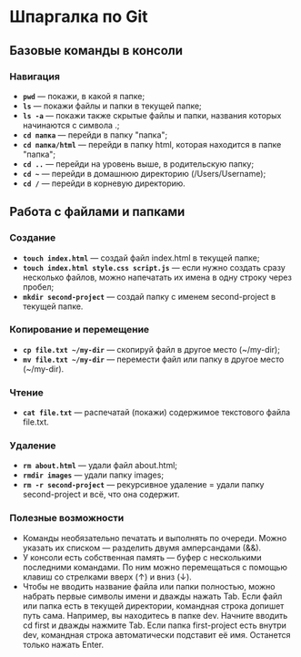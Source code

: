 # Шпаргалка по Git

## Базовые команды в консоли

### Навигация

- **```pwd```** — покажи, в какой я папке;
- **```ls```** — покажи файлы и папки в текущей папке;
- **```ls -a```** — покажи также скрытые файлы и папки, названия которых начинаются с символа .;
- **```cd папка```** — перейди в папку "папка";
- **```cd папка/html```** — перейди в папку html, которая находится в папке "папка";
- **```cd ..```** — перейди на уровень выше, в родительскую папку;
- **```cd ~```** — перейди в домашнюю директорию (/Users/Username);
- **```cd /```** — перейди в корневую директорию.

## Работа с файлами и папками

### Создание

- **```touch index.html```** — создай файл index.html в текущей папке;
- **```touch index.html style.css script.js```** — если нужно создать сразу несколько файлов, можно напечатать их имена в одну строку через пробел;
- **```mkdir second-project```** — создай папку с именем second-project в текущей папке.

### Копирование и перемещение

- **```cp file.txt ~/my-dir```** — скопируй файл в другое место (~/my-dir);
- **```mv file.txt ~/my-dir```** — перемести файл или папку в другое место (~/my-dir).

### Чтение

- **```cat file.txt```** — распечатай (покажи) содержимое текстового файла file.txt.

### Удаление

- **```rm about.html```** — удали файл about.html;
- **```rmdir images```** — удали папку images;
- **```rm -r second-project```** — рекурсивное удаление = удали папку second-project и всё, что она содержит.

### Полезные возможности

 - Команды необязательно печатать и выполнять по очереди. Можно указать их списком — разделить двумя амперсандами (&&).
 - У консоли есть собственная память — буфер с несколькими последними командами. По ним можно перемещаться с помощью клавиш со стрелками вверх (↑) и вниз (↓).
 - Чтобы не вводить название файла или папки полностью, можно набрать первые символы имени и дважды нажать Tab. Если файл или папка есть в текущей директории, командная строка допишет путь сама.
Например, вы находитесь в папке dev. Начните вводить cd first и дважды нажмите Tab. Если папка first-project есть внутри dev, командная строка автоматически подставит её имя. Останется только нажать Enter.

